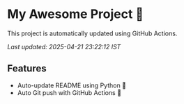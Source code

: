 # My Awesome Project 🚀

This project is automatically updated using GitHub Actions.

_Last updated: 2025-04-21 23:22:12 IST_

## Features
- Auto-update README using Python 🐍
- Auto Git push with GitHub Actions 🤖
